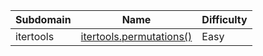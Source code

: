 | Subdomain | Name                                                                                                               | Difficulty |
| --------- | ------------------------------------------------------------------------------------------------------------------ | ---------- |
| itertools | [itertools.permutations()](https://www.hackerrank.com/challenges/itertools-permutations/problem?isFullScreen=true) | Easy       |
